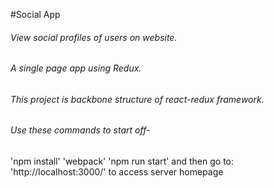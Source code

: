 #Social App

###### View social profiles of users on website.
###### A single page app using Redux.
###### This project is backbone structure of react-redux framework.

###### Use these commands to start off-
'npm install'
'webpack'
'npm run start'
and then go to: 'http://localhost:3000/' to access server homepage